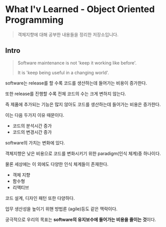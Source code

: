 # What I'v Learned - Object Oriented Programming

> 객체지향에 대해 공부한 내용들을 정리한 저장소입니다.

## Intro

> Software maintenance is not 'keep it working like before'.
>
> It is 'keep being useful in a changing world'.

software는 release를 할 수록 코드를 생산하는데 들어가는 비용이 증가한다.

또한 release를 진행할 수록 전체 코드의 수는 크게 변하지 않는다.

즉 제품에 추가되는 기능은 많지 않아도 코드를 생산하는데 들어가는 비용은 증가한다.

이는 다음 두가지 이유 때문이다.

- 코드의 분석시간 증가
- 코드의 변경시간 증가

software의 가치는 변화에 있다.

객체지향은 낮은 비용으로 코드를 변화시키기 위한 paradigm(인식 체계)중 하나이다.

물론 세상에는 이 외에도 다양한 인식 체계들이 존재한다.

- 객체 지향
- 함수형
- 리액티브

코드 설계, 디자인 패턴 또한 다양하다.

업무 생산성을 높이기 위핸 방법론 (agile)등도 같은 맥락이다.

궁극적으로 우리의 목표는 **software의 유지보수에 들어가는 비용을 줄이는 것**이다.
